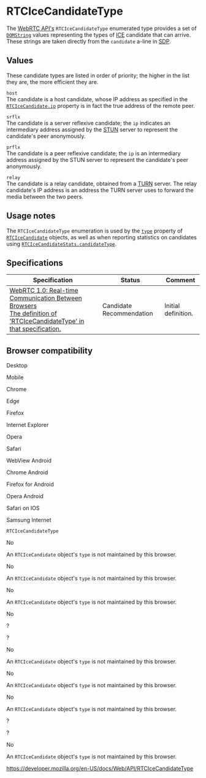 # RTCIceCandidateType

The [WebRTC API's](webrtc_api) `RTCIceCandidateType` enumerated type provides a set of [`DOMString`](domstring) values representing the types of [ICE](https://developer.mozilla.org/en-US/docs/Glossary/ICE) candidate that can arrive. These strings are taken directly from the `candidate` a-line in [SDP](https://developer.mozilla.org/en-US/docs/Glossary/SDP).

## Values

These candidate types are listed in order of priority; the higher in the list they are, the more efficient they are.

`host`  
The candidate is a host candidate, whose IP address as specified in the [`RTCIceCandidate.ip`](rtcicecandidate/address) property is in fact the true address of the remote peer.

`srflx`  
The candidate is a server reflexive candidate; the `ip` indicates an intermediary address assigned by the [STUN](https://developer.mozilla.org/en-US/docs/Glossary/STUN) server to represent the candidate's peer anonymously.

`prflx`  
The candidate is a peer reflexive candidate; the `ip` is an intermediary address assigned by the STUN server to represent the candidate's peer anonymously.

`relay`  
The candidate is a relay candidate, obtained from a [TURN](https://developer.mozilla.org/en-US/docs/Glossary/TURN) server. The relay candidate's IP address is an address the TURN server uses to forward the media between the two peers.

## Usage notes

The `RTCIceCandidateType` enumeration is used by the [`type`](rtcicecandidate/type) property of [`RTCIceCandidate`](rtcicecandidate) objects, as well as when reporting statistics on candidates using [`RTCIceCandidateStats.candidateType`](rtcicecandidatestats/candidatetype).

## Specifications

<table><thead><tr class="header"><th>Specification</th><th>Status</th><th>Comment</th></tr></thead><tbody><tr class="odd"><td><a href="https://w3c.github.io/webrtc-pc/#dom-rtcicecandidatetype">WebRTC 1.0: Real-time Communication Between Browsers<br />
<span class="small">The definition of 'RTCIceCandidateType' in that specification.</span></a></td><td><span class="spec-cr">Candidate Recommendation</span></td><td>Initial definition.</td></tr></tbody></table>

## Browser compatibility

Desktop

Mobile

Chrome

Edge

Firefox

Internet Explorer

Opera

Safari

WebView Android

Chrome Android

Firefox for Android

Opera Android

Safari on IOS

Samsung Internet

`RTCIceCandidateType`

No

An `RTCIceCandidate` object's `type` is not maintained by this browser.

No

An `RTCIceCandidate` object's `type` is not maintained by this browser.

No

An `RTCIceCandidate` object's `type` is not maintained by this browser.

No

?

?

No

An `RTCIceCandidate` object's `type` is not maintained by this browser.

No

An `RTCIceCandidate` object's `type` is not maintained by this browser.

No

An `RTCIceCandidate` object's `type` is not maintained by this browser.

?

?

No

An `RTCIceCandidate` object's `type` is not maintained by this browser.

<a href="https://developer.mozilla.org/en-US/docs/Web/API/RTCIceCandidateType" class="_attribution-link">https://developer.mozilla.org/en-US/docs/Web/API/RTCIceCandidateType</a>
